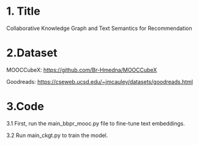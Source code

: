 # 1. Title
Collaborative Knowledge Graph and Text Semantics for Recommendation

# 2.Dataset
MOOCCubeX: https://github.com/Br-Hmedna/MOOCCubeX

Goodreads: https://cseweb.ucsd.edu/~jmcauley/datasets/goodreads.html

# 3.Code
3.1 First, run the main_bbpr_mooc.py file to fine-tune text embeddings.

3.2 Run main_ckgt.py to train the model.
